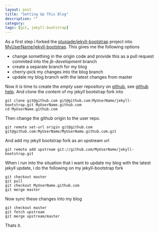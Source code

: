```yaml
---
layout: post
title: "Setting Up This Blog"
description: ""
category: 
tags: [git, jekyll-bootstrap]
---
```


As a first step i forked the [plusjade/jekyll-bootstrap](https://github.com/plusjade/jekyll-bootstrap) project into [MyUserName/jekyll-bootstrap](https://github.com/MyUserName/jekyll-bootstrap). This gives me the following options

* change something in the origin code and provide this as a pull request commited into the _jb-development_ branch
* create a separate branch for my blog
* cherry-pick my changes into the blog branch
* update my blog branch with the latest changes from master


Now it is time to create the *empty* user repository on [github](http://github.com), see [github help](https://help.github.com/articles/user-organization-and-project-pages).
And clone the content of my jekyll bootstrap fork into

    git clone git@github.com git@github.com:MyUserName/jekyll-bootstrap.git MyUserName.github.com
    cd MyUserName.github.com

Then change the github origin to the user repo.

    git remote set-url origin git@github.com git@github.com:MyUserName/MyUserName.github.com.git

And add my jekyll bootstrap fork as an upstream url

    git remote add upstream git://github.com/MyUserName/jekyll-bootstrap.git

When i run into the situation that i want to update my blog with the latest jekyll update, i do the following on my jekyll-bootstrap fork

    git checkout master
    git pull
    git checkout MyUserName.github.com
    git merge master

Now sync these changes into my blog

    git checkout master
    git fetch upstream
    git merge upstream/master

Thats it.


